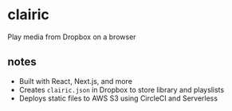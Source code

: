 # clairic
Play media from Dropbox on a browser

## notes
- Built with React, Next.js, and more
- Creates `clairic.json` in Dropbox to store library and playslists
- Deploys static files to AWS S3 using CircleCI and Serverless
